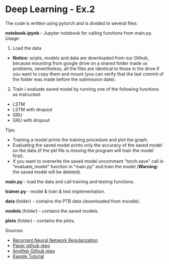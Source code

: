 <h1>Deep Learning - Ex.2</h1>

The code is written using pytorch and is divided to several files:

<b>notebook.ipynb </b> - Jupyter notebook for calling functions from main.py. Usage:

1. Load the data
- <b>Notice:</b> scipts, models and data are downloaded from our Github, because mounting from google drive on a shared folder made us problems, nevertheless, all the files are identical to those in the drive if you want to copy them and mount (you can verify that the last commit of the folder was made before the submission date).
2. Train / evaluate saved model by running one of the following functions as instructed:

- LSTM
- LSTM with dropout
- GRU
- GRU with dropout

Tips:
- Training a model prints the training procedure and plot the graph. <br />
- Evaluating the saved model prints only the accuracy of the saved model on the data (if the pkl file is missing the program will train the model first).
- If you want to overwrite the saved model uncomment "torch.save" call in "evaluate_model" function in "main.py" and train the model (<b>Warning:</b> the saved model will be deleted).

<b>main.py </b> - load the data and call training and testing functions.

<b>trainer.py </b>- model & train & test implementation.

<b>data </b> (folder) - contains the PTB data (downloaded from moodle).

<b>models </b> (folder) - contains the saved models.

<b>plots </b> (folder) - contains the plots.
<br />

Sources:
- [Recurrent Neural Network Regularization](https://arxiv.org/abs/1409.2329)
- [Paper github repo](https://github.com/wojzaremba/lstm)
- [Another Github repo](https://github.com/ahmetumutdurmus/zaremba/blob/ac4127dce7f955bf291e430ea7689c0db027ae69/main.py)
- [Kaggle Tutorial](https://www.kaggle.com/code/beastlyprime/pytorch-beginner-language-model/notebook)
